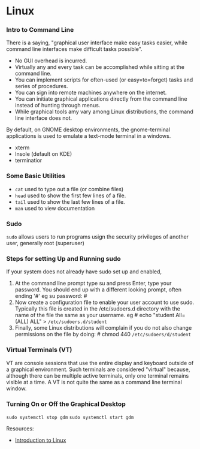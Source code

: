 # Linux

### Intro to Command Line
There is a saying, "graphical user interface make easy tasks easier, while command line interfaces make difficult tasks possible".
- No GUI overhead is incurred.
- Virtually any and every task can be accomplished while sitting at the command line.
- You can implement scripts for often-used (or easy=to=forget) tasks and series of procedures.
- You can sign into remote machines anywhere on the internet.
- You can initiate graphical applications directly from the command line instead of hunting through menus.
- While graphical tools amy vary among Linux distributions, the command line interface does not.

By default, on GNOME desktop environments, the gnome-terminal applications is used to emulate a text-mode terminal in a windows.
- xterm
- lnsole (default on KDE)
- terminatior

### Some Basic Utilities
- `cat` used to type out a file (or combine files)
- `head` used to show the first few lines of a file.
- `tail` used to show the last few lines of a file.
- `man` used to view documentation

### Sudo
`sudo` allows users to run programs usign the security privileges of another user, generally root (superuser)

### Steps for setting Up and Running sudo
If your system does not already have sudo set up and enabled,

1. At the command line prompt type su and press Enter, type your password. You should end up with a different looking prompt, often ending '#' eg su password: #
2. Now create a configuration file to enable your user account to use sudo. Typically this file is created in the /etc/sudoers.d directory with the name of the file the same as your username. eg # echo "student All=(ALL) ALL" > `/etc/sudoers.d/student`
3. Finally, some Linux distributions will complain if you do not also change permissions on the file by doing: # chmod 440 `/etc/sudoers/d/student`

### Virtual Terminals (VT)
VT are console sessions that use the entire display and keyboard outside of a graphical environment. Such terminals are considered "virtual" because, although there can be multiple active terminals, only one terminal remains visible at a time. A VT is not quite the same as a command line terminal window.

### Turning On or Off the Graphical Desktop

`sudo systemctl stop gdm`
`sudo systemctl start gdm`

Resources:
- [Introduction to Linux](https://www.edx.org/course/introduction-to-linux)